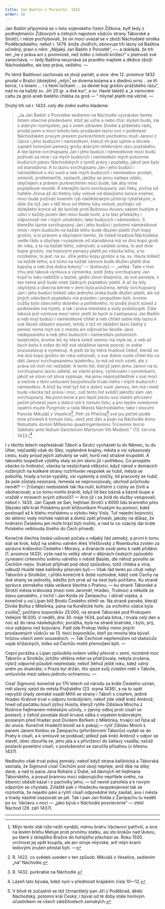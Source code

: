 ```yaml
---
title: Jan Baštín z Porostlé. 1432
order: 18
---
```

Jan Baštín připomíná se v listu vojenského řízení Žižkova; bylť tedy z podhejtmanův
Žižkových a četných napotom vůdcův strany Táborské a Sirotčí; i nelze pochybovati, že on
mocí uvázal se v zboží Náchodské sirotka Poděbradského; neboť r. 1479. kníže Jindřich,
obnovuje trh lázny od Baštína učiněný, praví o něm: „Nějaký Jan Baštín z Porostlé“, —. a
dokládá, že trh ten „ne z práva ani z povinnosti, než toliko z milosti knížecí“ v platnosti své
zanechává, — tedy Baštína neuznává za pravého majitele a dědice zboží Náchodského, ale
bez práva, vešlého. —

Po témž Baštínovi zachovala se dvojí pamět, a sice: dne 12. prosince 1432 prodal v
Bražci (dolejším) „mlýn[^30] se dviema kolama a s diedinú ornú .. se tři korce, i s lesem ... i s
tiemi lúčkami ... za deviet kop grošóv pražského rázu“, nad to na každý sv. Jiří 20 gr. a dvé
kur“, a sv. Havle taktéž a „k vanociem caltu za groš aneb bielého chleba za groš — “ mlynář
platiti má věčně. —

Druhý trh od r. 1433. celý dle znění svého klademe:

> „Ja Jan Baštín z Porostlee sedienim na Náchodie vyznávám tiemto listem obecnie předevšemi, ktož jej uzřie a nebo čtúc slyšeti budú, zie s dobrým rozmyslem, jsa v svém zdravém životie a přátelskú radú, prodal jsem a mocí tohoto listu prodávám laznu svú v podmiesti Náchodském pravým právem purkrechtním poctivému muži Janovi z Úpice i jeho budúcím i namiestkom, kteruž mi jest uplnie a docela zaplatil hotovými peniezy grošy dobrými střebrnými rázu pražského. A tee laznie svrchupsaný Jan i jeho budúcí i námiestkove moci budú požívati za mne i za mých budúcích i namiestkóv mých potomnie budúcích pánov Náchodských s tymiž právy i poplatky, jakož jest bylo od starodávna. A tu laznu svrchupsanu Jan i jeho budúcí i námieštkové s mú vuolí a neb mých budúcích i námiestkov prodati, smieniti, profeimarčiti, zastaviti, jakžby se jemu nailepe zdálo, obyčiejem a právem purkrechtním moci bude, tak aby mnie poplatkové nesešli. K kterejžto lazni svrchupsaný Jan řieky, počna od haltéře Jírova až do třetiny lúky volové od dolejšieho konce mieřiec, moci bude požívati lovením ryb všelikterakým přístroji rybářskými; a dále žie týž Jan v též řece od třetiny lúky volové, počítajíc od dolejšeho konce až do laviček proti Bubnovu dvuoru sakem hustým a udicí v každý postní den moci bude loviti, a to bez přiekážky i odpornosti me i mých uředníkóv, take budúcích i námiestkov. S kterežto laznie svrchupsaný Jan i jeho budúcí i potomní námiestkové mnie i mým budúcím na každé letho bude dluzien platiti čtyři kopy grošóv, a to právem a obyčejem tiemto, že čeleď hradová Náchodská vedle řádu a obyčeje i vysazenie od starodávna má se dvú kopú groši do roka, a to na každé letho, odmývati; a ostatek úroka, to jest dvie kopie grošóv, má hotovými peniezy platiti po všecka letha, a to rozdielnie, to jest: na sv. Jiřie jednu kopu grošóv a na, sv. Havla tolikéž na každé letho; a k tomu na každé vánoce bude dlužen platiti dva kapúny a neb dva dobra kokoty“ — (kohouty) — „veliká. Take v tom trhu jest taková výmluva a výmienka, jestli žeby svrchupsaný Jan kúpil tu luku naibližší u laznie, gešto slove štiepnice, za své penieze, s tee nemá aniž bude mieti žádných poplatkóv platiti. A ač by kdy obyčejná a obecná bernie v zemi byla položiena, tehdy svrchupsaný Jan i jeho budúcí tolikéž iako jednoho úroka bude dlužen platiti, ale od jiných odevšech poplatkóv má prázden i propuštien býti, kromie cožby bylo obecného dobrého a potřebného, to podle jiných súsed z podmiestie má trpieti, a tak i práva miestská a súdy podstoupiti. Dále taková jest výmluva mezi námi: jestli že bych ia častopsaný Jan Baštín a neb moji budúcí i námiestkové chtiel a neb chtieli sobie kdy laznu k své libosti oblastní stavieti, tehdy v týž mi obláštní lázni žádný z peniez nemá mýti sie z miesta ani odjinud ke škodie Jana nadepsaného a neb jeho budúcích i námiestkóv potomních lazebníkóv, kromie leč by která čeleď semnú má myla se, a neb ač bych koho k sobie do též své obláštnie laznie pozval, to sobie pozuostavuji a vymienuji. A jestli že by která hradová čeleď, kteráž se má dvú kopú grošóv do roka odmývati, z sve dobre vuole chtiel kto co dáti Janovi svrchupsanému lazebníku, to má od nich vzieti, ale z práva od nich nic nežádati. A tento list, kterýž jsem jemu Janovi na tu svrchupsanú laznu udielal, se všemi právy, výmluvami i vymienkami, jakož se slovo od slova vypisuje, má jemu neporušitedlnie v své moci a viečnie s těmi umluvami bezpohnutie trvati mého i mých budúcích i námiestkóv. A ktož by miel tyž list s dobrú vuoli Janovu, ten má i mieti bude všecka taž práva i moc, což  tento list svědčí jakožto sám Jan svrchupsaný. Na potvrzenie a pro lepší jistotu svú vlastní přirození pečet přiviesil jsem s dobrú vólí k tomuto listu; a pro lepšie sviedomie opatrní muzie Purgmistr a rada Miesta Náchodského; take i slovutní Panoše Mikuláš z Veselice[^31], Petr ze Přiečna[^32] své jsú pečeti podle mne přiviesili k tomuto listu. Jenž jest dán a psán na Náchodie Anno Natiuitatis domini Millesimo quadringentesimo Tricesimo tercio Sabbato ante festum Sanctorum Martyrum Viti Modesti.“ (13. června 1433.)[^33]

I v těchto letech nepřestávali Táboři a Sirotci vycházeti tu do Němec, tu do Uher,
nejčastěji však do Slez, vypleněné krajiny, města a vsi vykazovaly cestu, kudy proud jejich
záhubný se valil, horší než strašné krupobití. A takovéto loupeživé výběhy staly se jim skoro
již i potřebou. Co prospělo všecko to hrdinství, všecka ta neslýchaná vítězství, když národ v
domácích rozbrojích na kolikeré strany roztrhován vespolek se hubil, města se pobořila, hrady
a tvrze vypálily, vsi vyplenily a zničily, lid pracovitý se hubil, že pole zůstala nezoraná,
řemesla se neprovozovaly, obchod průchodu neměl? — Zrůstající nedostatek tak řka nutil,
kořistmi z ciziny se živiti a obohacovati; a co tomu mohlo brániti, když lid bez bázně a kázně
loupe a vraždě v mravech svých zdivočil? — Ano již i za žold do služby vstupovali; neboť r. 1433.
Jan Čapek ze San, hejtman Sirotčí s 8000 lidu branného přes Slezsko táhl králi
Polskému proti křížovníkúm Pruským ku pomoci, kdež postoupil až k břehu mořskému u
výtoku řeky Visly. Tuť nejedni bojovníci, do sklenic vody mořské nabírali a domů zpět
přinesli, jakoby na důkaz, že hrdinství Českému jen moře hrází býti mohlo, a nad to co vzácný
dar krále Polského velblouda živého do Čech přivedli.

Konečné šlechta česká usilovati počala o nějaký řád zemský, a první k tomu stal se
krok, když na sněmu valném Aleš Vřešťovský z Risenburka zvolen za správce království
Českého i Moravy, a dvanácte osob jemu k radě přidáno (1. prosince 1433); výše nad to veliký obrat v dějinách českých způsobilo vynesení církevního sněmu valného v městě
Basilei, dle něhož povolilo se Čechům nejsv. Svátost přijímati pod obojí způsobou, totiž chleba a vína; odkudž Husité také kališníky přezváni byli.— Však řád tento
po chuti nebyl Táborům a Sirotkům, i přišlo konečně k době rozhodné, kdež celé Čechy na
dvě strany se jednotily, kdežto jich prvé až na šest bylo počítáno. Ku straně správce
zemského stála veškerá šlechta s Prahou, — ku straně Táborské a Sirotčí města královská
(mezi nimi Jaroměř, Hradec, Trutnov) a několik ze stavu panského, z nichž i Jan Kolda ze
Žampachu; i sbírali vojska, a konečně u vsi Lipan blíž Brodu Českého střetli se. Na straně
panské, kteráž Diviše Bořka z Milelínka, pána na Kunětické hoře, za vrchního vůdce byla
zvolila[^34], počítáno bojovníkův 25.000, na straně Táborské pod Prokopem Velikým 18.000. V
neděli, dne 30. máje 1434, počala bitva, i trvala celý den a noc až do rána následujícího;
porážka, byla na straně bratrské, i bylo, prý, více zabíjeno než bojováno. Padl zde Prokop
Veliký mimo jiných proslavených vůdcův se 13. tisíci bojovníkův, kteří po mnohá léta bývali
hrůzou všech zemí sousedních. — Tak Čechové nepřemoženi od statisícův vojsk křižáckých,
toliko od Čechův mohli přemoženi býti. —

Cepní porážka u Lipan způsobila ovšem veliký převrat v zemi, nicméně moc Táborův
a Sirotkův, jichžto většina měst se přidržovala, nebyla zrušena, nýbrž odporně působiti
nepřestala; neboť |téhož ještě roku, kdež valný sněm po dvakráte; v Praze byl držán, tito sjezd
svůj zvláštní měli v Táboře, umluvivše mezi sebou jednotu ochrannou. —

Císař Sigmund, konečně po 17ti letech od národu za krále Českého uznán, měl slavný
vjezd do města Pražského (23. srpna 1436), a na to opět nejvyšší úřady zemské osadil Mířili
se strany i Táboři s císařem, jedině Hradec Králové trval v odporu tvrdošíjném; neboť zde
vládl kněz Ambrož, hned od počátku bouří jizlivý Husita, kterýž rytíře Zdislava Mnicha z Rúdnice hejtmanem
městským učinily, v zjevný odboj proti císaři se postavil, z čehož povstala dosti krvavá válka
s vojskem královským, poslaným před Hradec pod Divišem Bořkem z Miletínka, trvající od
října až do února. Konečně Hradečtí klonili se k pokoji;— rytíř Zdislav Mnich s panem Janem
Koldou ze Žampachu (přívržencem Táborův) vydali se do Prahy k císaři, a k smlouvě se
podávali; jelikož pak kněz Ambrož v odpor se stavěl, obec zbouřila se, jeho jala a s přívrženci
do šatlavy vsadila; načež poslavši poselství císaři, v poslušenství se zaručila přísahou (v
březnu 1437).

Nedlouho však trval pokoj zemský; neboť když strana kališnická a Táborská seznala,
že Sigmund císař Čechům pod obojí nepřeje, aniž dbá na sliby dané, a nad to pana Jana
Roháče z Dubé, od dávných let hejtmana Táborského, a posud brannou mocí odporujícího
nepřítele svého, na šibenici oběsiti kázal i s pacholky jeho; — tuť nevolí zahořela a k novým
odporům se chystala. Zvláště pak v Hradecku nespokojenost tak se rozmohla, že nejedni páni
a rytíři císaři odpovědné listy zasílali, ano i města a hrady násilně osazovati se jali. Tak i pan
Jan Kolda z Žampachu tu neděli po sv. Václavu v noci — „jako bývá v Náchodie
posviecenie“ — ztekl Náchod (29. září 1437).





-----------------------------


[^30]: Mlýn tento stál níže nežli nynější, mému bratru Václavovi patřivší, a sice na levém břehu Metuje proti
    prvnímu statku, asi sto krokův nad lávkou, po které z dolejšího Bražce do hořejšího přechází se. Roku 1500.
    vrchnost jej opět koupila, ale jen stroje mlýnské, anť mlýn krami ledovými zrušen přestal býti. —

[^31]: R. 1422. co svědek uveden v ten způsob: Mikuláš z Veselíce, sediením „na“ Náchodie.

[^32]: R. 1432. purkrabie na Náchodie.

[^33]: Lázeň tato bývala, kdež nyní v předmostí krajském čísla 10—12.

[^34]: V bitvě té zúčastnil se též čtrnáctiletý pan Jiří z Poděbrad, dědic Náchodský, potomní král Český; i býval od té
    doby stále horlivým účastníkem ve všech záležitostech zemských.
